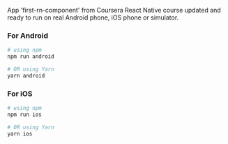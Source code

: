 App 'first-rn-component' from Coursera React Native course updated and ready to run on real Android phone, iOS phone or simulator.   

### For Android

```bash
# using npm
npm run android

# OR using Yarn
yarn android
```

### For iOS

```bash
# using npm
npm run ios

# OR using Yarn
yarn ios
```
